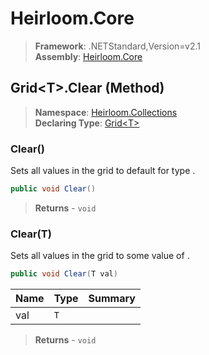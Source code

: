 # Heirloom.Core

> **Framework**: .NETStandard,Version=v2.1  
> **Assembly**: [Heirloom.Core][0]

## Grid\<T>.Clear (Method)

> **Namespace**: [Heirloom.Collections][0]  
> **Declaring Type**: [Grid\<T>][1]

### Clear()

Sets all values in the grid to default for type <typeparamref name="T" /> .

```cs
public void Clear()
```

> **Returns** - `void`

### Clear(T)

Sets all values in the grid to some value of <typeparamref name="T" /> .

```cs
public void Clear(T val)
```

| Name | Type | Summary |
|------|------|---------|
| val  | `T`  |         |

> **Returns** - `void`

[0]: ../../../Heirloom.Core.md
[1]: ../Grid[T].md
